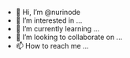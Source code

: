 - 👋 Hi, I’m @nurinode
- 👀 I’m interested in ...
- 🌱 I’m currently learning ...
- 💞️ I’m looking to collaborate on ...
- 📫 How to reach me ...

<!---
nurinode/nurinode is a ✨ special ✨ repository because its `README.md` (this file) appears on your GitHub profile.
You can click the Preview link to take a look at your changes.
--->
